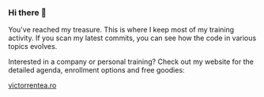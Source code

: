### Hi there 👋

You've reached my treasure.
This is where I keep most of my training activity.
If you scan my latest commits, you can see how the code in various topics evolves.

Interested in a company or personal training? Check out my website for the detailed agenda, enrollment options and free goodies:

[victorrentea.ro](http://victorrentea.ro)

<!--
**victorrentea/victorrentea** is a ✨ _special_ ✨ repository because its `README.md` (this file) appears on your GitHub profile.

Here are some ideas to get you started:

- 🔭 I’m currently working on ...
- 🌱 I’m currently learning ...
- 👯 I’m looking to collaborate on ...
- 🤔 I’m looking for help with ...
- 💬 Ask me about ...
- 📫 How to reach me: ...
- 😄 Pronouns: ...
- ⚡ Fun fact: ...
-->
